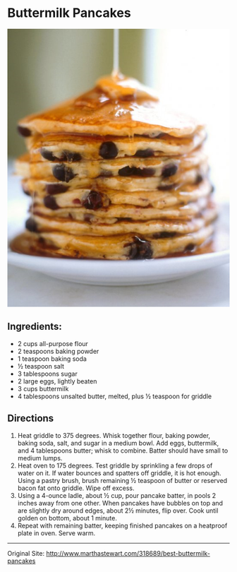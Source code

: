 # Buttermilk Pancakes
![pancakes.png](images/pancakes.png)

## Ingredients:

  * 2 cups all-purpose flour  
  * 2 teaspoons baking powder  
  * 1 teaspoon baking soda  
  * ½ teaspoon salt  
  * 3 tablespoons sugar  
  * 2 large eggs, lightly beaten  
  * 3 cups buttermilk  
  * 4 tablespoons unsalted butter, melted, plus ½ teaspoon for griddle  

## Directions

  1. Heat griddle to 375 degrees. Whisk together flour, baking powder, baking soda, salt, and sugar in a medium bowl. Add eggs, buttermilk, and 4 tablespoons butter; whisk to combine. Batter should have small to medium lumps.  
  2. Heat oven to 175 degrees. Test griddle by sprinkling a few drops of water on it. If water bounces and spatters off griddle, it is hot enough. Using a pastry brush, brush remaining ½ teaspoon of butter or reserved bacon fat onto griddle. Wipe off excess.  
  3. Using a 4-ounce ladle, about ½ cup, pour pancake batter, in pools 2 inches away from one other. When pancakes have bubbles on top and are slightly dry around edges, about 2½ minutes, flip over. Cook until golden on bottom, about 1 minute.  
  4. Repeat with remaining batter, keeping finished pancakes on a heatproof plate in oven. Serve warm.

* * *

Original Site: <http://www.marthastewart.com/318689/best-buttermilk-pancakes>
